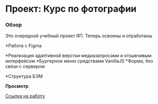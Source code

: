 # Проект: Курс по фотографии

### Обзор

Это очередной учебный проект ЯП. Теперь освоены и отработаны

*Работа с Figma

*Реализация адаптивной верстки медиазапросами и отзывчивым интерфейсом
*Бургерное меню средствами VanillaJS
*Форма, без связи с сервером

*Структура БЭМ

**Просмотр**

 [Ссылка на работу](polinaru.github.io/photography-course/)
